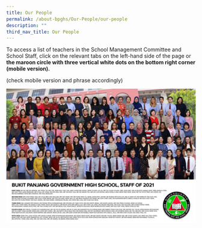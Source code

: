 ```yaml
---
title: Our People
permalink: /about-bpghs/Our-People/our-people
description: ""
third_nav_title: Our People
---
```

To access a list of teachers in the School Management Committee and School Staff, click on the relevant tabs on the left-hand side of the page or **the maroon circle with three vertical white dots on the bottom right corner (mobile version).**

(check mobile version and phrase accordingly)

![](/images/2021%20BPGHS%20Full%20Staff%20Photo.jpeg)